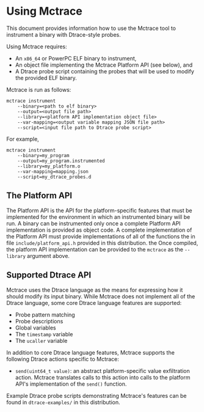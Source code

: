 Using Mctrace
=============

This document provides information how to use the Mctrace tool to
instrument a binary with Dtrace-style probes.

Using Mctrace requires:

* An `x86_64` or PowerPC ELF binary to instrument,
* An object file implementing the Mctrace Platform API (see below), and
* A Dtrace probe script containing the probes that will be used to
  modify the provided ELF binary.

Mctrace is run as follows:

```
mctrace instrument
    --binary=<path to elf binary>
    --output=<output file path>
    --library=<platform API implementation object file>
    --var-mapping=<output variable mapping JSON file path>
    --script=<input file path to Dtrace probe script>
```

For example,

```
mctrace instrument
    --binary=my_program
    --output=my_program.instrumented
    --library=my_platform.o
    --var-mapping=mapping.json
    --script=my_dtrace_probes.d
```

The Platform API
----------------

The Platform API is the API for the platform-specific features that must
be implemented for the environment in which an instrumented binary will
be run. A binary can be instrumented only once a complete Platform API
implementation is provided as object code. A complete implementation of
the Platform API must provide implementations of all of the functions
the in file `include/platform_api.h` provided in this distribution.
the Once compiled, the platform API implementation can be provided to
the `mctrace` as the `--library` argument above.

Supported Dtrace API
--------------------

Mctrace uses the Dtrace language as the means for expressing how it
should modify its input binary. While Mctrace does not implement all of
the Dtrace language, some core Dtrace language features are supported:

* Probe pattern matching
* Probe descriptions
* Global variables
* The `timestamp` variable
* The `ucaller` variable

In addition to core Dtrace language features, Mctrace supports the
following Dtrace actions specific to Mctrace:

* `send(uint64_t value)`: an abstract platform-specific value
  exfiltration action. Mctrace translates calls to this action into
  calls to the platform API's implementation of the `send()` function.

Example Dtrace probe scripts demonstrating Mctrace's features can be
found in `dtrace-examples/` in this distribution.
